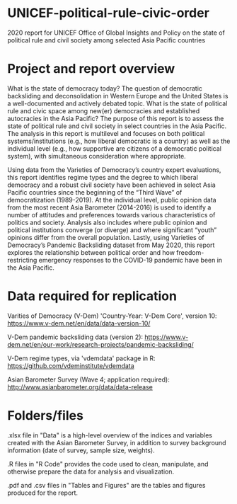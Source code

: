 # UNICEF-political-rule-civic-order

2020 report for UNICEF Office of Global Insights and Policy on the state of political rule and civil society among selected Asia Pacific countries

# Project and report overview

What is the state of democracy today? The question of democratic backsliding and deconsolidation in Western Europe and the United States is a well-documented and actively debated topic. What is the state of political rule and civic space among new(er) democracies and established autocracies in the Asia Pacific? The purpose of this report is to assess the state of political rule and civil society in select countries in the Asia Pacific. The analysis in this report is multilevel and focuses on both political systems/institutions (e.g., how liberal democratic is a country) as well as the individual level (e.g., how supportive are citizens of a democratic political system), with simultaneous consideration where appropriate. 

Using data from the Varieties of Democracy’s country expert evaluations, this report identifies regime types and the degree to which liberal democracy and a robust civil society have been achieved in select Asia Pacific countries since the beginning of the “Third Wave” of democratization (1989-2019). At the individual level, public opinion data from the most recent Asia Barometer (2014-2016) is used to identify a number of attitudes and preferences towards various characteristics of politics and society. Analysis also includes where public opinion and political institutions converge (or diverge) and where significant “youth” opinions differ from the overall population. Lastly, using Varieties of Democracy’s Pandemic Backsliding dataset from May 2020, this report explores the relationship between political order and how freedom-restricting emergency responses to the COVID-19 pandemic have been in the Asia Pacific.


# Data required for replication

Varities of Democracy (V-Dem) 'Country-Year: V-Dem Core', version 10: https://www.v-dem.net/en/data/data-version-10/

V-Dem pandemic backsliding data (version 2): https://www.v-dem.net/en/our-work/research-projects/pandemic-backsliding/

V-Dem regime types, via 'vdemdata' package in R: https://github.com/vdeminstitute/vdemdata

Asian Barometer Survey (Wave 4; application required): http://www.asianbarometer.org/data/data-release


# Folders/files

.xlsx file in "Data" is a high-level overview of the indices and variables created with the Asian Barometer Survey, in addition to survey background information (date of survey, sample size, weights).

.R files in "R Code" provides the code used to clean, manipulate, and otherwise prepare the data for analysis and visualization.

.pdf and .csv files in "Tables and Figures" are the tables and figures produced for the report.

